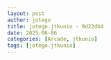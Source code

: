 ```yaml
---
layout: post
author: jotego
title: jotego.jtkunio - 0d22db4
date: 2025-06-06
categories: [Arcade, jtkunio]
tags: [jotego.jtkunio]
---
```


